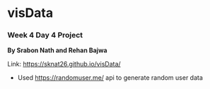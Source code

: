 # visData
### Week 4 Day 4 Project
**By Srabon Nath and Rehan Bajwa**

Link: https://sknat26.github.io/visData/

- Used https://randomuser.me/ api to generate random user data
